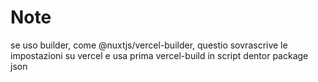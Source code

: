 # Note
se uso builder, come @nuxtjs/vercel-builder, questio sovrascrive le impostazioni su vercel e usa prima vercel-build in script dentor package json
